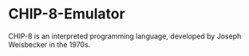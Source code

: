 # CHIP-8-Emulator
CHIP-8 is an interpreted programming language, developed by Joseph Weisbecker in the 1970s.
